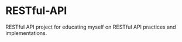 # RESTful-API
RESTful API project for educating myself on RESTful API practices and implementations.

